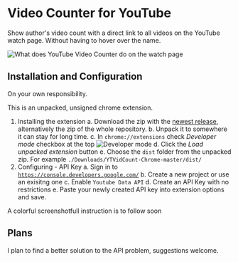 # Video Counter for YouTube
Show author's video count with a direct link to all videos on the YouTube watch page. Without having to hover over the name.

![What does YouTube Video Counter do on the watch page](https://cloud.githubusercontent.com/assets/25948390/23295691/40e15fe2-fa72-11e6-94b6-c25203028dd1.png)

## Installation and Configuration
On your own responsibility.

This is an unpacked, unsigned chrome extension.
1. Installing the extension
  a. Download the zip with the [newest release](https://github.com/lispum/ytvidcount-chrome/releases), alternatively the zip of the whole repository.
  b. Unpack it to somewhere it can stay for long time.
  c. In `chrome://extensions` check *Developer mode* checkbox at the top ![Developer mode](https://cloud.githubusercontent.com/assets/25948390/23296754/cdb330cc-fa76-11e6-85bf-92db9b5a2796.png)
  d. Click the *Load unpacked extension* button
  e. Choose the `dist` folder from the unpacked zip. For example `./Downloads/YTVidCount-Chrome-master/dist/`
2. Configuring - API Key
  a. Sign in to [`https://console.developers.google.com/`](https://console.developers.google.com/)
  b. Create a new project or use an exisitng one
  c. Enable `Youtube Data API`
  d. Create an API Key with no restrictions
  e. Paste your newly created API key into extension options and save.

A colorful screenshotfull instruction is to follow soon

## Plans
I plan to find a better solution to the API problem, suggestions welcome. 
